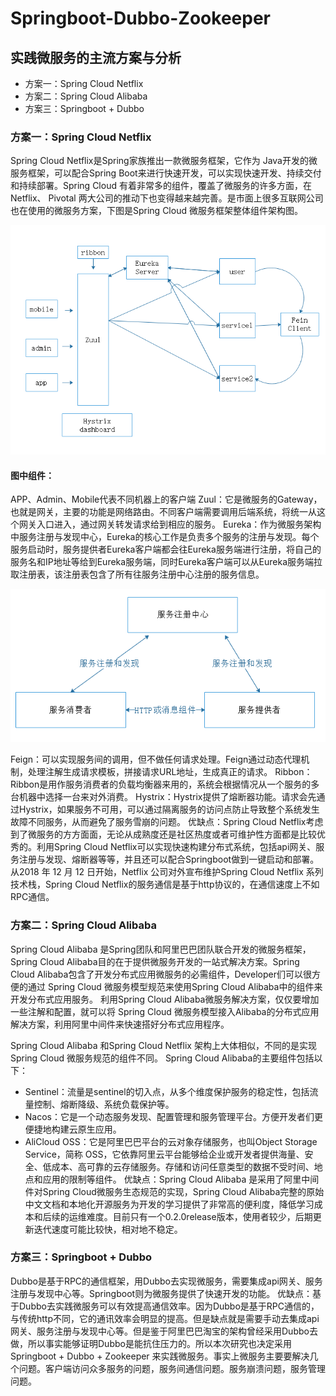 # Springboot-Dubbo-Zookeeper

## 实践微服务的主流方案与分析
- 方案一：Spring Cloud Netflix
- 方案二：Spring Cloud Alibaba
- 方案三：Springboot + Dubbo

### 方案一：Spring Cloud Netflix
Spring Cloud Netflix是Spring家族推出一款微服务框架，它作为 Java开发的微服务框架，可以配合Spring Boot来进行快速开发，可以实现快速开发、持续交付和持续部署。Spring Cloud 有着非常多的组件，覆盖了微服务的许多方面，在Netflix、 Pivotal 两大公司的推动下也变得越来越完善。是市面上很多互联网公司也在使用的微服务方案，下图是Spring Cloud  微服务框架整体组件架构图。

![Image](img/Spring_Cloud.png)

#### 图中组件： 
  APP、Admin、Mobile代表不同机器上的客户端 
  Zuul：它是微服务的Gateway，也就是网关，主要的功能是网络路由。不同客户端需要调用后端系统，将统一从这个网关入口进入，通过网关转发请求给到相应的服务。
  Eureka：作为微服务架构中服务注册与发现中心，Eureka的核心工作是负责多个服务的注册与发现。每个服务启动时，服务提供者Eureka客户端都会往Eureka服务端进行注册，将自己的服务名和IP地址等给到Eureka服务端，同时Eureka客户端可以从Eureka服务端拉取注册表，该注册表包含了所有往服务注册中心注册的服务信息。

![image](img/Eureka.png)

  Feign：可以实现服务间的调用，但不做任何请求处理。Feign通过动态代理机制，处理注解生成请求模板，拼接请求URL地址，生成真正的请求。
  Ribbon： Ribbon是用作服务消费者的负载均衡器来用的，系统会根据情况从一个服务的多台机器中选择一台来对外消费。
  Hystrix：Hystrix提供了熔断器功能。请求会先通过Hystrix，如果服务不可用，可以通过隔离服务的访问点防止导致整个系统发生故障不同服务，从而避免了服务雪崩的问题。
  优缺点：Spring Cloud Netflix考虑到了微服务的方方面面，无论从成熟度还是社区热度或者可维护性方面都是比较优秀的。利用Spring Cloud Netflix可以实现快速构建分布式系统，包括api网关、服务注册与发现、熔断器等等，并且还可以配合Springboot做到一键启动和部署。从2018 年 12 月 12 日开始，Netflix 公司对外宣布维护Spring Cloud Netflix 系列技术栈，Spring Cloud Netflix的服务通信是基于http协议的，在通信速度上不如RPC通信。

### 方案二：Spring Cloud Alibaba
  Spring Cloud Alibaba 是Spring团队和阿里巴巴团队联合开发的微服务框架，Spring Cloud Alibaba目的在于提供微服务开发的一站式解决方案。Spring Cloud Alibaba包含了开发分布式应用微服务的必需组件，Developer们可以很方便的通过 Spring Cloud  微服务模型规范来使用Spring Cloud Alibaba中的组件来开发分布式应用服务。
  利用Spring Cloud Alibaba微服务解决方案，仅仅要增加一些注解和配置，就可以将 Spring Cloud  微服务模型接入Alibaba的分布式应用解决方案，利用阿里中间件来快速搭好分布式应用程序。

  Spring Cloud Alibaba 和Spring Cloud Netflix 架构上大体相似，不同的是实现Spring Cloud 微服务规范的组件不同。
  Spring Cloud Alibaba的主要组件包括以下：
- Sentinel：流量是sentinel的切入点，从多个维度保护服务的稳定性，包括流量控制、熔断降级、系统负载保护等。
- Nacos：它是一个动态服务发现、配置管理和服务管理平台。方便开发者们更便捷地构建云原生应用。
- AliCloud OSS：它是阿里巴巴平台的云对象存储服务，也叫Object Storage Service，简称 OSS，它依靠阿里云平台能够给企业或开发者提供海量、安全、低成本、高可靠的云存储服务。存储和访问任意类型的数据不受时间、地点和应用的限制等组件。
	优缺点：Spring Cloud Alibaba 是采用了阿里中间件对Spring Cloud微服务生态规范的实现，Spring Cloud Alibaba完整的原始中文文档和本地化开源服务为开发的学习提供了非常高的便利度，降低学习成本和后续的运维难度。目前只有一个0.2.0release版本，使用者较少，后期更新迭代速度可能比较快，相对地不稳定。

### 方案三：Springboot + Dubbo
  Dubbo是基于RPC的通信框架，用Dubbo去实现微服务，需要集成api网关、服务注册与发现中心等。Springboot则为微服务提供了快速开发的功能。
优缺点：基于Dubbo去实践微服务可以有效提高通信效率。因为Dubbo是基于RPC通信的，与传统http不同，它的通讯效率会明显的提高。但是缺点就是需要手动去集成api网关、服务注册与发现中心等。但是鉴于阿里巴巴淘宝的架构曾经采用Dubbo去做，所以事实能够证明Dubbo是能抗住压力的。所以本次研究也决定采用Springboot + Dubbo + Zookeeper 来实践微服务。事实上微服务主要要解决几个问题。客户端访问众多服务的问题，服务间通信问题。服务崩溃问题，服务管理问题。

